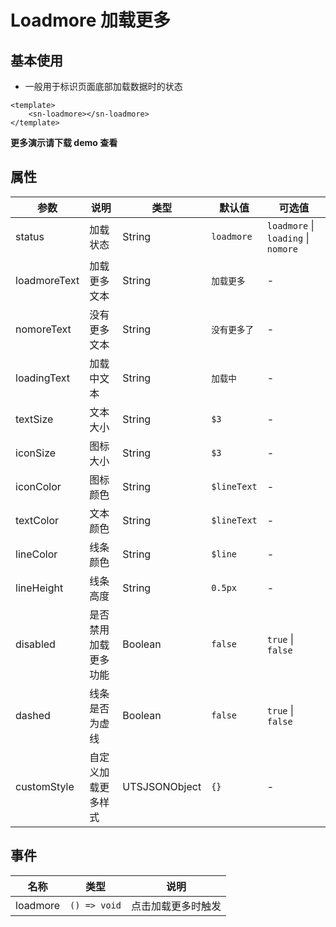 # Loadmore 加载更多
## 基本使用
- 一般用于标识页面底部加载数据时的状态
```vue
<template>
	<sn-loadmore></sn-loadmore>
</template>
```
**更多演示请下载 demo 查看**
## 属性
| 参数         | 说明                 | 类型          | 默认值       | 可选值                              |
| ------------ | -------------------- | ------------- | ------------ | ----------------------------------- |
| status       | 加载状态             | String        | `loadmore`   | `loadmore` \| `loading` \| `nomore` |
| loadmoreText | 加载更多文本         | String        | `加载更多`   | -                                   |
| nomoreText   | 没有更多文本         | String        | `没有更多了` | -                                   |
| loadingText  | 加载中文本           | String        | `加载中`     | -                                   |
| textSize     | 文本大小             | String        | `$3`         | -                                   |
| iconSize     | 图标大小             | String        | `$3`         | -                                   |
| iconColor    | 图标颜色             | String        | `$lineText`  | -                                   |
| textColor    | 文本颜色             | String        | `$lineText`  | -                                   |
| lineColor    | 线条颜色             | String        | `$line`      | -                                   |
| lineHeight   | 线条高度             | String        | `0.5px`      | -                                   |
| disabled     | 是否禁用加载更多功能 | Boolean       | `false`      | `true` \| `false`                   |
| dashed       | 线条是否为虚线       | Boolean       | `false`      | `true` \| `false`                   |
| customStyle  | 自定义加载更多样式   | UTSJSONObject | `{}`         | -                                   |
## 事件
| 名称     | 类型         | 说明               |
| -------- | ------------ | ------------------ |
| loadmore | `() => void` | 点击加载更多时触发 |

<DemoPhone name="sn-loadmore" />